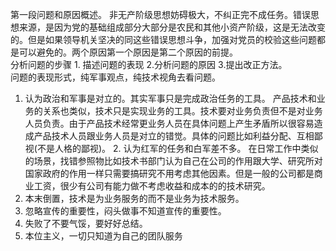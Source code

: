 第一段问题和原因概述。 非无产阶级思想妨碍极大，不纠正完不成任务。错误思想来源，是因为党的基础组成部分大部分是农民和其他小资产阶级，这是无法改变的。但是如果领导机关坚决的同这些错误思想斗争，加强对党员的校验这些问题都是可以避免的。两个原因第一个原因是第二个原因的前提。    
分析问题的步骤 1. 描述问题的表现 2.分析问题的原因 3.提出改正方法。      
问题的表现形式，纯军事观点，纯技术视角去看问题。        
  1. 认为政治和军事是对立的。其实军事只是完成政治任务的工具。 产品技术和业务的关系也类似，技术只是实现业务的工具。技术要对业务负责但不是对业务人员负责。由于产品技术经常更业务人员在具体问题上产生矛盾所以很容易造成产品技术人员跟业务人员是对立的错觉。具体的问题比如利益分配、互相鄙视(不是人格的鄙视)。     2. 认为红军的任务和白军差不多。 在日常工作中类似的场景，找错参照物比如技术书部门认为自己在公司的作用跟大学、研究所对国家政府的作用一样只需要搞研究不用考虑其他因素。但是一般的公司都是商业工资，很少有公司有能力做不考虑收益和成本的的技术研究。   
  3. 本末倒置，技术是为业务服务的而不是业务为技术服务。       
  4. 忽略宣传的重要性，闷头做事不知道宣传的重要性。    
  5. 失败了不要气馁，要好好总结。   
  6. 本位主义，一切只知道为自己的团队服务


